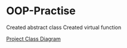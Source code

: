 # OOP-Practise

Created abstract class
Created virtual function

[Project Class Diagram](https://github.com/DimaSidorenko/OOP-Practise/blob/master/%D0%9B%D0%A02%20%D0%94%D0%B8%D0%B0%D0%B3%D1%80%D0%B0%D0%BC%D0%BC%D0%B0%20%D0%BA%D0%BB%D0%B0%D1%81%D1%81%D0%BE%D0%B2.png)
